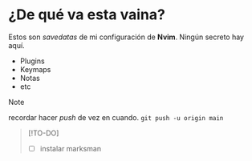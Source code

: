 # ¿De qué va esta vaina?
Estos son *savedatas* de mi configuración de **Nvim**. Ningún secreto hay aquí.
- Plugins
- Keymaps
- Notas
- etc
> [!NOTE]
> recordar hacer *push* de vez en cuando.
> `git push -u origin main`

> [!TO-DO]
> - [ ] instalar marksman

